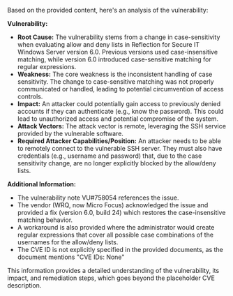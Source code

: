 Based on the provided content, here's an analysis of the vulnerability:

**Vulnerability:**

*   **Root Cause:**  The vulnerability stems from a change in case-sensitivity when evaluating allow and deny lists in Reflection for Secure IT Windows Server version 6.0. Previous versions used case-insensitive matching, while version 6.0 introduced case-sensitive matching for regular expressions.
*   **Weakness:** The core weakness is the inconsistent handling of case sensitivity. The change to case-sensitive matching was not properly communicated or handled, leading to potential circumvention of access controls.
*  **Impact:** An attacker could potentially gain access to previously denied accounts if they can authenticate (e.g., know the password). This could lead to unauthorized access and potential compromise of the system.
*   **Attack Vectors:** The attack vector is remote, leveraging the SSH service provided by the vulnerable software.
*   **Required Attacker Capabilities/Position:** An attacker needs to be able to remotely connect to the vulnerable SSH server. They must also have credentials (e.g., username and password) that, due to the case sensitivity change, are no longer explicitly blocked by the allow/deny lists.

**Additional Information:**
*   The vulnerability note VU#758054 references the issue.
*   The vendor (WRQ, now Micro Focus) acknowledged the issue and provided a fix (version 6.0, build 24) which restores the case-insensitive matching behavior.
*   A workaround is also provided where the administrator would create regular expressions that cover all possible case combinations of the usernames for the allow/deny lists.
*   The CVE ID is not explicitly specified in the provided documents, as the document mentions "CVE IDs: None"

This information provides a detailed understanding of the vulnerability, its impact, and remediation steps, which goes beyond the placeholder CVE description.